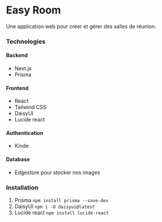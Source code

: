 # Easy Room

Une application web pour créer et gérer des salles de réunion.

### Technologies

#### Backend
- Next.js
- Prisma

#### Frontend
- React
- Tailwind CSS
- DaisyUI
- Lucide react

#### Authentication
- Kinde

#### Database
- Edgestore pour stocker nos images

### Installation

1. Prisma ```npm install prisma --save-dev```
2. DaisyUI ```npm i -D daisyui@latest```
3. Lucide react ```npm install lucide-react```